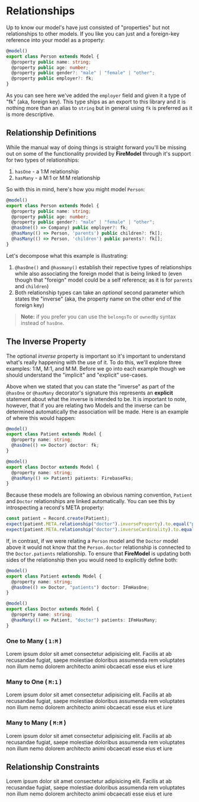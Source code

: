 # Relationships

Up to know our model's have just consisted of "properties" but not relationships to other models. If you like you can just and a foreign-key reference into your model as a property:

```typescript
@model()
export class Person extends Model {
  @property public name: string;
  @property public age: number;
  @property public gender?: "male" | "female" | "other";
  @property public employer?: fk;
}
```

As you can see here we've added the `employer` field and given it a type of "fk" (aka, foreign key). This type ships as an export to this library and it is nothing more than an alias to `string` but in general using `fk` is preferred as it is more descriptive.

## Relationship Definitions

While the manual way of doing things is straight forward you'll be missing out on some of the functionality provided by **FireModel** through it's support for two types of relationships:

1. `hasOne` - a 1:M relationship
2. `hasMany` - a M:1 or M:M relationship

So with this in mind, here's how you might model `Person`:

```typescript
@model()
export class Person extends Model {
  @property public name: string;
  @property public age: number;
  @property public gender?: "male" | "female" | "other";
  @hasOne(() => Company) public employer?: fk;
  @hasMany(() => Person, 'parents') public children?: fk[];
  @hasMany(() => Person, 'children') public parents?: fk[];
}
```

Let's decompose what this example is illustrating:

1. `@hasOne()` and `@hasmany()` establish their repective types of relationships while also associating the foreign model that is being linked to (even though that "foreign" model could be a self reference; as it is for `parents` and `children`)
2. Both relationship types can take an _optional_ second parameter which states the "inverse" (aka, the property name on the other end of the foreign key)

> **Note:** if you prefer you can use the `belongsTo` or `ownedBy` syntax instead of `hasOne`.

## The Inverse Property

The optional _inverse_ property is important so it's important to understand what's really happening with the use of it. To do this, we'll explore three examples: 1:M, M:1, and M:M. Before we go into each example though we should understand the "implicit" and "explicit" use-cases.

Above when we stated that you can state the "inverse" as part of the `@hasOne` or `@hasMany` decorator's signature this represents an **explicit** statement about what the inverse is intended to be. It is important to note, however, that if you are relating two Models and the inverse can be determined automatically the association will be made. Here is an example of where this would happen:

```typescript
@model()
export class Patient extends Model {
  @property name: string;
  @hasOne(() => Doctor) doctor: fk;
}

@model()
export class Doctor extends Model {
  @property name: string;
  @hasMany(() => Patient) patients: FirebaseFks;
}
```

Because these models are following an obvious naming convention, `Patient` and `Doctor` relationships are linked automatically. You can see this by introspecting a record's META property:

```typescript
const patient = Record.create(Patient);
expect(patient.META.relationship("doctor").inverseProperty).to.equal("patients");
expect(patient.META.relationship("doctor").inverseCardinality).to.equal("many");
```

If, in contrast, if we were relating a `Person` model and the `Doctor` model above it would not know that the `Person.doctor` relationship is connected to the `Doctor.patients` relationship. To ensure that **FireModel** is updating both sides of the relationship then you would need to explicitly define both:

```typescript
@model()
export class Patient extends Model {
  @property name: string;
  @hasOne(() => Doctor, "patients") doctor: IFmHasOne;
}

@model()
export class Doctor extends Model {
  @property name: string;
  @hasMany(() => Patient, "doctor") patients: IFmHasMany;
}
```

### One to Many ( `1:M` )

Lorem ipsum dolor sit amet consectetur adipisicing elit. Facilis at ab recusandae fugiat, saepe molestiae doloribus assumenda rem voluptates non illum nemo dolorem architecto animi obcaecati esse eius et iure

### Many to One ( `M:1` )

Lorem ipsum dolor sit amet consectetur adipisicing elit. Facilis at ab recusandae fugiat, saepe molestiae doloribus assumenda rem voluptates non illum nemo dolorem architecto animi obcaecati esse eius et iure

### Many to Many ( `M:M` )

Lorem ipsum dolor sit amet consectetur adipisicing elit. Facilis at ab recusandae fugiat, saepe molestiae doloribus assumenda rem voluptates non illum nemo dolorem architecto animi obcaecati esse eius et iure

## Relationship Constraints

Lorem ipsum dolor sit amet consectetur adipisicing elit. Facilis at ab recusandae fugiat, saepe molestiae doloribus assumenda rem voluptates non illum nemo dolorem architecto animi obcaecati esse eius et iure
